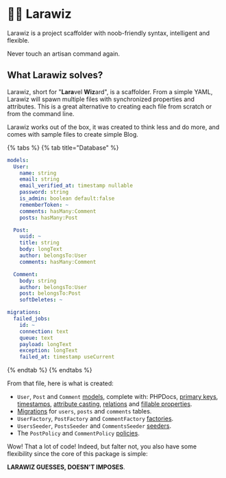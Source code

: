 # 🧙‍♂️ Larawiz

Larawiz is a project scaffolder with noob-friendly syntax, intelligent and flexible.

Never touch an artisan command again.

## What Larawiz solves?

Larawiz, short for "**Lara**vel **Wiz**ard", is a scaffolder. From a simple YAML, Larawiz will spawn multiple files with synchronized properties and attributes. This is a great alternative to creating each file from scratch or from the command line.

Larawiz works out of the box, it was created to think less and do more, and comes with sample files to create simple Blog.

{% tabs %}
{% tab title="Database" %}
```yaml
models:
  User:
    name: string
    email: string
    email_verified_at: timestamp nullable
    password: string
    is_admin: boolean default:false
    rememberToken: ~
    comments: hasMany:Comment
    posts: hasMany:Post

  Post:
    uuid: ~
    title: string
    body: longText
    author: belongsTo:User
    comments: hasMany:Comment

  Comment:
    body: string
    author: belongsTo:User
    post: belongsTo:Post
    softDeletes: ~

migrations:
  failed_jobs:
    id: ~
    connection: text
    queue: text
    payload: longText
    exception: longText
    failed_at: timestamp useCurrent
```
{% endtab %}
{% endtabs %}

From that file, here is what is created:

* `User`, `Post` and `Comment` [models](https://laravel.com/docs/7.x/eloquent#defining-models), complete with: PHPDocs, [primary keys](https://laravel.com/docs/7.x/eloquent#eloquent-model-conventions), [timestamps](https://laravel.com/docs/7.x/eloquent#eloquent-model-conventions), [attribute casting](https://laravel.com/docs/7.x/eloquent-mutators#attribute-casting), [relations](https://laravel.com/docs/7.x/eloquent-relationships) and [fillable properties](https://laravel.com/docs/7.x/eloquent#mass-assignment).
* [Migrations](https://laravel.com/docs/7.x/migrations#introduction) for `users`,  `posts` and `comments` tables.
* `UserFactory`, `PostFactory` and `CommentFactory` [factories](https://laravel.com/docs/7.x/database-testing#writing-factories).
* `UsersSeeder`, `PostsSeeder` and `CommentsSeeder` [seeders](https://laravel.com/docs/7.x/seeding).
* The `PostPolicy` and `CommentPolicy` [policies](https://laravel.com/docs/7.x/authorization#creating-policies).

Wow! That a lot of code! Indeed, but falter not, you also have some flexibility since the core of this package is simple:

**LARAWIZ GUESSES, DOESN'T IMPOSES**.

